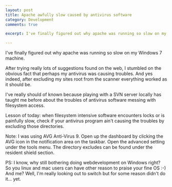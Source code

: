 ```yaml
---
layout: post
title: Apache awfully slow caused by antivirus software
category: Development
comments: true

excerpt: I've finally figured out why apache was running so slow on my Windows 7 machine.

---
```


I've finally figured out why apache was running so slow on my Windows 7 machine.

After trying really lots of suggestions found on the web, I stumbled on the obvious fact that perhaps my antivirus was causing troubles. And yes indeed, after excluding my sites root from the scanner everything worked as it should be.

I've really should of known because playing with a SVN server locally has taught me before about the troubles of antivirus software messing with filesystem access.

Lesson of today: when filesystem intensive software encounters locks or is painfully slow, check if your antivirus program ain't causing the troubles by excluding those directories.

Note: I was using AVG Anti-Virus 9. Open up the dashboard by clicking the AVG icon in the notification area on the taskbar. Open the advanced setting under the tools menu. The directory excludes can be found under the resident shield section.

PS: I know, why still bothering doing webdevelopment on Windows right? So you linux and mac users can have other reason to praise your fine OS :-) And me? Well, I'm really looking out to switch but for some reason didn't do it... yet.